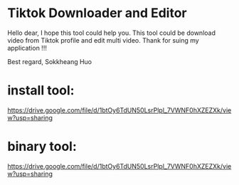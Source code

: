 # Tiktok Downloader and Editor

Hello dear,
	I hope this tool could help you.
	This tool could be download video from Tiktok profile and edit multi video.
Thank for suing my application !!!

Best regard,
Sokkheang Huo

# install tool: 
https://drive.google.com/file/d/1btOy6TdUN50LsrPlpl_7VWNF0hXZEZXk/view?usp=sharing

# binary tool: 
https://drive.google.com/file/d/1btOy6TdUN50LsrPlpl_7VWNF0hXZEZXk/view?usp=sharing

